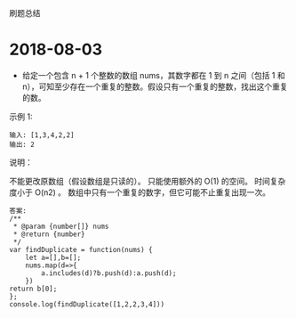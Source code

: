 刷题总结
# 2018-08-03
- 给定一个包含 n + 1 个整数的数组 nums，其数字都在 1 到 n 之间（包括 1 和 n），可知至少存在一个重复的整数。假设只有一个重复的整数，找出这个重复的数。

示例 1:
```
输入: [1,3,4,2,2]
输出: 2

```

说明：

不能更改原数组（假设数组是只读的）。
只能使用额外的 O(1) 的空间。
时间复杂度小于 O(n2) 。
数组中只有一个重复的数字，但它可能不止重复出现一次。

```
答案:
/**
 * @param {number[]} nums
 * @return {number}
 */
var findDuplicate = function(nums) {
    let a=[],b=[];
    nums.map(d=>{
        a.includes(d)?b.push(d):a.push(d);
    })
return b[0];
};
console.log(findDuplicate([1,2,2,3,4]))
```